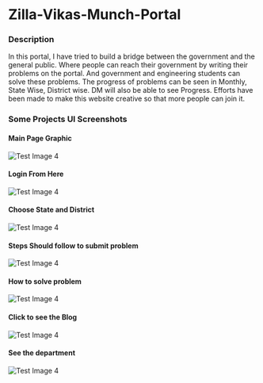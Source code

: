# Zilla-Vikas-Munch-Portal
### Description
 In this portal, I have tried to build a bridge between the government and the general public. Where people can reach their government by writing their problems on the portal. And government and engineering students can solve these problems. The progress of problems can be seen in Monthly, State Wise, District wise. DM will also be able to see Progress. Efforts have been made to make this website creative so that more people can join it.
### Some Projects UI Screenshots
#### Main Page Graphic
![Test Image 4](https://github.com/mymitedu/Zilla-Vikas-Munch-Portal/blob/master/Zilla%20Vikas%20Munch%20Portal%20images/ezgif.com-video-to-gif.gif)
#### Login From Here
![Test Image 4](https://github.com/mymitedu/Zilla-Vikas-Munch-Portal/blob/master/Zilla%20Vikas%20Munch%20Portal%20images/Screenshot%20(407).png)
#### Choose State and District
![Test Image 4](https://github.com/mymitedu/Zilla-Vikas-Munch-Portal/blob/master/Zilla%20Vikas%20Munch%20Portal%20images/Screenshot%20(408).png)
#### Steps Should follow to submit problem
![Test Image 4](https://github.com/mymitedu/Zilla-Vikas-Munch-Portal/blob/master/Zilla%20Vikas%20Munch%20Portal%20images/Screenshot%20(409).png)
#### How to solve problem
![Test Image 4](https://github.com/mymitedu/Zilla-Vikas-Munch-Portal/blob/master/Zilla%20Vikas%20Munch%20Portal%20images/Screenshot%20(410).png)
#### Click to see the Blog
![Test Image 4](https://github.com/mymitedu/Zilla-Vikas-Munch-Portal/blob/master/Zilla%20Vikas%20Munch%20Portal%20images/Screenshot%20(413).png)
#### See the department
![Test Image 4](https://github.com/mymitedu/Zilla-Vikas-Munch-Portal/blob/master/Zilla%20Vikas%20Munch%20Portal%20images/Screenshot%20(417).png)

